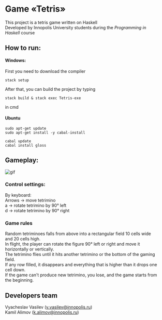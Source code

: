 # Game «Tetris»
This project is a tetris game written on Haskell  
Developed by Innopolis University students during the _Programming in Haskell_ course

## How to run:
#### Windows:
First you need to download the compiler

```
stack setup
```
After that, you can build the project by typing  
```
stack build & stack exec Tetris-exe
```
in cmd

#### Ubuntu

```
sudo apt-get update
sudo apt-get install -y cabal-install

cabal update
cabal install gloss
```

## Gameplay:
![gif](https://s1.gifyu.com/images/tetris-demo.gif)

### Control settings:
By keyboard:  
Arrows -> move tetrimino  
a -> rotate tetrimino by 90° left  
d -> rotate tetrimino by 90° right  

### Game rules
Random tetriminoes falls from above into a rectangular field 10 cells wide and 20 cells high.  
In flight, the player can rotate the figure 90° left or right and move it horizontally or vertically.  
The tetrimino flies until it hits another tetrimino or the bottom of the gaming field.  
If any row filled, it disappears and everything that is higher than it drops one cell down.  
If the game can't produce new tetrimino, you lose, and the game starts from the beginning.

## Developers team
Vyacheslav Vasilev (v.vasilev@innopolis.ru)  
Kamil Alimov (k.alimov@innopolis.ru)

